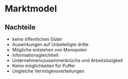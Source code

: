 # Marktmodel

## Nachteile

* keine öffentlichen Güter
* Auswirkungen auf Unbeteiligte dritte
* Mögliche entstehen von Monopolen
* Informationsgleichheit
* Unternehmenszusammenbrüche und Arbeitslosigkeit
* Keine möglichkeiten für Puffer
* Ungleiche Vermögensverteilungen
